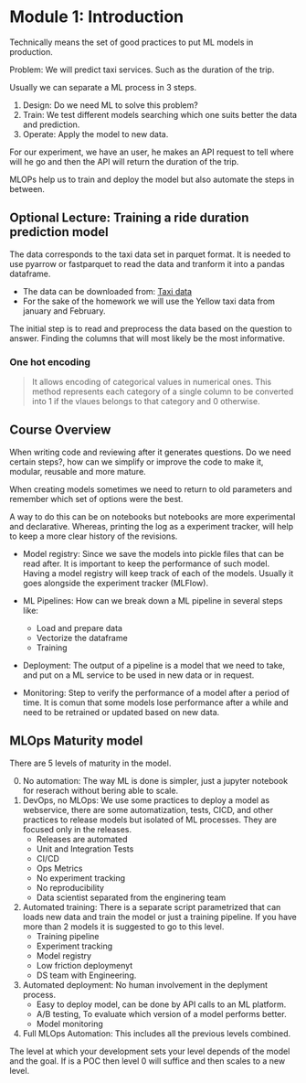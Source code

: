 # Module 1: Introduction

Technically means the set of good practices to put ML models in production.

Problem: We will predict taxi services. Such as the duration of the trip.

Usually we can separate a ML process in 3 steps.

1. Design: Do we need ML to solve this problem?
2. Train: We test different models searching which one suits better the data and prediction.
3. Operate: Apply the model to new data.

For our experiment, we have an user, he makes an API request to tell where will he go and then the API will return the duration of the trip.

MLOPs help us to train and deploy the model but also automate the steps in between.

## Optional Lecture: Training a ride duration prediction model

The data corresponds to the taxi data set in parquet format. It is needed to use pyarrow or fastparquet to read the data and tranform it into a pandas dataframe.

* The data can be downloaded from: [Taxi data](https://www.nyc.gov/site/tlc/about/tlc-trip-record-data.page)
* For the sake of the homework we will use the Yellow taxi data from january and February.

The initial step is to read and preprocess the data based on the question to answer. Finding the columns that will most likely be the most informative.

### One hot encoding

> It allows encoding of categorical values in numerical ones. This method represents each category of a single column to be converted into 1 if the vlaues belongs to that category and 0 otherwise.

## Course Overview

When writing code and reviewing after it generates questions. Do we need certain steps?, how can we simplify or improve the code to make it, modular, reusable and more mature.

When creating models sometimes we need to return to old parameters and remember which set of options were the best.

A way to do this can be on notebooks but notebooks are more experimental and declarative. Whereas, printing the log as a experiment tracker, will help to keep a more clear history of the revisions.

* Model registry: Since we save the models into pickle files that can be read after. It is important to keep the performance of such model. Having a model registry will keep track of each of the models. Usually it goes alongside the experiment tracker (MLFlow).

* ML Pipelines: How can we break down a ML pipeline in several steps like:
  
  * Load and prepare data
  * Vectorize the dataframe
  * Training

* Deployment: The output of a pipeline is a model that we need to take, and put on a ML service to be used in new data or in request.

* Monitoring: Step to verify the performance of a model after a period of time. It is comun that some models lose performance after a while and need to be retrained or updated based on new data.

## MLOps Maturity model

There are 5 levels of maturity in the model.

0. No automation: The way ML is done is simpler, just a jupyter notebook for reserach without bering able to scale.
1. DevOps, no MLOps: We use some practices to deploy a model as webservice, there are some automatization, tests, CICD, and other practices to release models but isolated of ML processes. They are focused only in the releases.
   * Releases are automated
   * Unit and Integration Tests
   * CI/CD
   * Ops Metrics
   * No experiment tracking
   * No reproducibility
   * Data scientist separated from the enginering team
2. Automated training: There is a separate script parametrized that can loads new data and train the model or just a training pipeline. If you have more than 2 models it is suggested to go to this level.
   * Training pipeline
   * Experiment tracking
   * Model registry
   * Low friction deploymenyt
   * DS team with Engineering.
3. Automated deployment: No human involvement in the deplyment process.
   * Easy to deploy model, can be done by API calls to an ML platform.
   * A/B testing, To evaluate which version of a model performs better.
   * Model monitoring
4. Full MLOps Automation: This includes all the previous levels combined.

The level at which your development sets your level depends of the model and the goal. If is a POC then level 0 will suffice and then scales to a new level.

